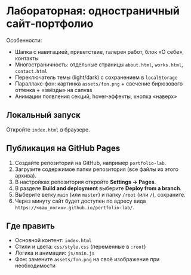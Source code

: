# Лабораторная: одностраничный сайт‑портфолио

Особенности:
- Шапка с навигацией, приветствие, галерея работ, блок «О себе», контакты
- Многостраничность: отдельные страницы `about.html`, `works.html`, `contact.html`
- Переключатель темы (light/dark) с сохранением в `localStorage`
- Параллакс‑фон: картинка `assets/fon.png` + свечение бирюзового оттенка + «звёзды» на canvas
- Анимации появления секций, hover‑эффекты, кнопка «наверх»

## Локальный запуск
Откройте `index.html` в браузере.

## Публикация на GitHub Pages
1. Создайте репозиторий на GitHub, например `portfolio-lab`.
2. Загрузите содержимое папки репозитория (все файлы из этого архива).
3. В настройках репозитория откройте **Settings → Pages**.
4. В разделе **Build and deployment** выберите **Deploy from a branch**.
5. Выберите ветку `main` (или `master`) и папку `/root` (или `/`), сохраните.  
6. Через минуту сайт будет доступен по адресу вида `https://<ваш_логин>.github.io/portfolio-lab/`.

## Где править
- Основной контент: `index.html`
- Стили и цвета: `css/style.css` (переменные в `:root`)
- Логика и анимации: `js/main.js`
- Фон: замените `assets/fon.png` на своё изображение при необходимости
